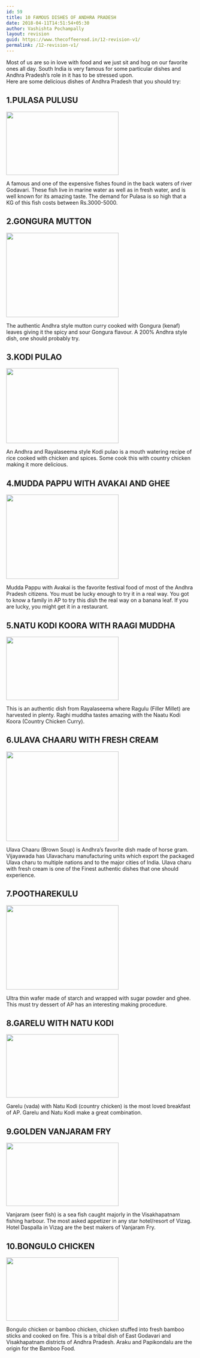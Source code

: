```yaml
---
id: 59
title: 10 FAMOUS DISHES OF ANDHRA PRADESH
date: 2018-04-11T14:51:54+05:30
author: Vashishta Pochampally
layout: revision
guid: https://www.thecoffeeread.in/12-revision-v1/
permalink: /12-revision-v1/
---
```

Most of us are so in love with food and we just sit and hog on our favorite ones all day. South India is very famous for some particular dishes and Andhra Pradesh’s role in it has to be stressed upon.  
Here are some delicious dishes of Andhra Pradesh that you should try:

## 1.PULASA PULUSU

<img class="alignnone size-medium wp-image-30" src="https://www.thecoffeeread.in/wp-content/uploads/2018/04/pulusu3-300x169.jpg" alt="" width="300" height="169" srcset="https://www.thecoffeeread.in/wp-content/uploads/2018/04/pulusu3-300x169.jpg 300w, https://www.thecoffeeread.in/wp-content/uploads/2018/04/pulusu3-768x432.jpg 768w, https://www.thecoffeeread.in/wp-content/uploads/2018/04/pulusu3-1024x576.jpg 1024w, https://www.thecoffeeread.in/wp-content/uploads/2018/04/pulusu3.jpg 1280w" sizes="(max-width: 300px) 100vw, 300px" /> 

A famous and one of the expensive fishes found in the back waters of river Godavari. These fish live in marine water as well as in fresh water, and is well known for its amazing taste. The demand for Pulasa is so high that a KG of this fish costs between Rs.3000-5000.

## 2.GONGURA MUTTON

<img class="alignnone size-medium wp-image-31" src="https://www.thecoffeeread.in/wp-content/uploads/2018/04/mutton2-300x225.jpg" alt="" width="300" height="225" srcset="https://www.thecoffeeread.in/wp-content/uploads/2018/04/mutton2-300x225.jpg 300w, https://www.thecoffeeread.in/wp-content/uploads/2018/04/mutton2-768x576.jpg 768w, https://www.thecoffeeread.in/wp-content/uploads/2018/04/mutton2-1024x768.jpg 1024w, https://www.thecoffeeread.in/wp-content/uploads/2018/04/mutton2-86x64.jpg 86w, https://www.thecoffeeread.in/wp-content/uploads/2018/04/mutton2.jpg 1280w" sizes="(max-width: 300px) 100vw, 300px" /> 

The authentic Andhra style mutton curry cooked with Gongura (kenaf) leaves giving it the spicy and sour Gongura flavour. A 200% Andhra style dish, one should probably try.

## 3.KODI PULAO

<img class="alignnone size-medium wp-image-32" src="https://www.thecoffeeread.in/wp-content/uploads/2018/04/pulao2-300x200.jpg" alt="" width="300" height="200" srcset="https://www.thecoffeeread.in/wp-content/uploads/2018/04/pulao2-300x200.jpg 300w, https://www.thecoffeeread.in/wp-content/uploads/2018/04/pulao2-768x511.jpg 768w, https://www.thecoffeeread.in/wp-content/uploads/2018/04/pulao2-1024x681.jpg 1024w, https://www.thecoffeeread.in/wp-content/uploads/2018/04/pulao2.jpg 1600w" sizes="(max-width: 300px) 100vw, 300px" /> 

An Andhra and Rayalaseema style Kodi pulao is a mouth watering recipe of rice cooked with chicken and spices. Some cook this with country chicken making it more delicious.

## 4.MUDDA PAPPU WITH AVAKAI AND GHEE

<img class="alignnone size-medium wp-image-33" src="https://www.thecoffeeread.in/wp-content/uploads/2018/04/papa-vist-may-28-052-300x225.jpg" alt="" width="300" height="225" srcset="https://www.thecoffeeread.in/wp-content/uploads/2018/04/papa-vist-may-28-052-300x225.jpg 300w, https://www.thecoffeeread.in/wp-content/uploads/2018/04/papa-vist-may-28-052-768x576.jpg 768w, https://www.thecoffeeread.in/wp-content/uploads/2018/04/papa-vist-may-28-052-1024x768.jpg 1024w, https://www.thecoffeeread.in/wp-content/uploads/2018/04/papa-vist-may-28-052-86x64.jpg 86w, https://www.thecoffeeread.in/wp-content/uploads/2018/04/papa-vist-may-28-052.jpg 1600w" sizes="(max-width: 300px) 100vw, 300px" /> 

Mudda Pappu with Avakai is the favorite festival food of most of the Andhra Pradesh citizens. You must be lucky enough to try it in a real way. You got to know a family in AP to try this dish the real way on a banana leaf. If you are lucky, you might get it in a restaurant.

## 5.NATU KODI KOORA WITH RAAGI MUDDHA

<img class="alignnone size-medium wp-image-34" src="https://www.thecoffeeread.in/wp-content/uploads/2018/04/maxresdefault-300x169.jpg" alt="" width="300" height="169" srcset="https://www.thecoffeeread.in/wp-content/uploads/2018/04/maxresdefault-300x169.jpg 300w, https://www.thecoffeeread.in/wp-content/uploads/2018/04/maxresdefault-768x432.jpg 768w, https://www.thecoffeeread.in/wp-content/uploads/2018/04/maxresdefault-1024x576.jpg 1024w, https://www.thecoffeeread.in/wp-content/uploads/2018/04/maxresdefault.jpg 1280w" sizes="(max-width: 300px) 100vw, 300px" /> 

This is an authentic dish from Rayalaseema where Ragulu (Filler Millet) are harvested in plenty. Raghi muddha tastes amazing with the Naatu Kodi Koora (Country Chicken Curry).

## 6.ULAVA CHAARU WITH FRESH CREAM

<img class="alignnone size-medium wp-image-35" src="https://www.thecoffeeread.in/wp-content/uploads/2018/04/ulava2-300x239.jpg" alt="" width="300" height="239" srcset="https://www.thecoffeeread.in/wp-content/uploads/2018/04/ulava2-300x239.jpg 300w, https://www.thecoffeeread.in/wp-content/uploads/2018/04/ulava2-768x612.jpg 768w, https://www.thecoffeeread.in/wp-content/uploads/2018/04/ulava2-1024x817.jpg 1024w, https://www.thecoffeeread.in/wp-content/uploads/2018/04/ulava2.jpg 1200w" sizes="(max-width: 300px) 100vw, 300px" /> 

Ulava Chaaru (Brown Soup) is Andhra’s favorite dish made of horse gram. Vijayawada has Ulavacharu manufacturing units which export the packaged Ulava charu to multiple nations and to the major cities of India. Ulava charu with fresh cream is one of the Finest authentic dishes that one should experience.

## 7.POOTHAREKULU

<img class="alignnone size-medium wp-image-36" src="https://www.thecoffeeread.in/wp-content/uploads/2018/04/pootha-300x225.jpg" alt="" width="300" height="225" srcset="https://www.thecoffeeread.in/wp-content/uploads/2018/04/pootha-300x225.jpg 300w, https://www.thecoffeeread.in/wp-content/uploads/2018/04/pootha-768x576.jpg 768w, https://www.thecoffeeread.in/wp-content/uploads/2018/04/pootha-1024x768.jpg 1024w, https://www.thecoffeeread.in/wp-content/uploads/2018/04/pootha-86x64.jpg 86w" sizes="(max-width: 300px) 100vw, 300px" /> 

Ultra thin wafer made of starch and wrapped with sugar powder and ghee. This must try dessert of AP has an interesting making procedure.

## 8.GARELU WITH NATU KODI

<img class="alignnone size-medium wp-image-37" src="https://www.thecoffeeread.in/wp-content/uploads/2018/04/garelu-300x169.jpg" alt="" width="300" height="169" srcset="https://www.thecoffeeread.in/wp-content/uploads/2018/04/garelu-300x169.jpg 300w, https://www.thecoffeeread.in/wp-content/uploads/2018/04/garelu-768x432.jpg 768w, https://www.thecoffeeread.in/wp-content/uploads/2018/04/garelu-1024x576.jpg 1024w, https://www.thecoffeeread.in/wp-content/uploads/2018/04/garelu.jpg 1280w" sizes="(max-width: 300px) 100vw, 300px" /> 

Garelu (vada) with Natu Kodi (country chicken) is the most loved breakfast of AP. Garelu and Natu Kodi make a great combination.

## 9.GOLDEN VANJARAM FRY

<img class="alignnone size-medium wp-image-38" src="https://www.thecoffeeread.in/wp-content/uploads/2018/04/vanja-300x169.jpg" alt="" width="300" height="169" srcset="https://www.thecoffeeread.in/wp-content/uploads/2018/04/vanja-300x169.jpg 300w, https://www.thecoffeeread.in/wp-content/uploads/2018/04/vanja-768x432.jpg 768w, https://www.thecoffeeread.in/wp-content/uploads/2018/04/vanja-1024x576.jpg 1024w, https://www.thecoffeeread.in/wp-content/uploads/2018/04/vanja.jpg 1280w" sizes="(max-width: 300px) 100vw, 300px" /> 

Vanjaram (seer fish) is a sea fish caught majorly in the Visakhapatnam fishing harbour. The most asked appetizer in any star hotel/resort of Vizag. Hotel Daspalla in Vizag are the best makers of Vanjaram Fry.

## 10.BONGULO CHICKEN

<img class="alignnone size-medium wp-image-58" src="https://www.thecoffeeread.in/wp-content/uploads/2018/04/bingy-300x169.jpg" alt="" width="300" height="169" srcset="https://www.thecoffeeread.in/wp-content/uploads/2018/04/bingy-300x169.jpg 300w, https://www.thecoffeeread.in/wp-content/uploads/2018/04/bingy-768x432.jpg 768w, https://www.thecoffeeread.in/wp-content/uploads/2018/04/bingy-1024x576.jpg 1024w, https://www.thecoffeeread.in/wp-content/uploads/2018/04/bingy.jpg 1280w" sizes="(max-width: 300px) 100vw, 300px" /> 

Bongulo chicken or bamboo chicken, chicken stuffed into fresh bamboo sticks and cooked on fire. This is a tribal dish of East Godavari and Visakhapatnam districts of Andhra Pradesh. Araku and Papikondalu are the origin for the Bamboo Food.

&nbsp;

&nbsp;

<img class="alignnone size-medium wp-image-17" src="https://www.thecoffeeread.in/wp-content/uploads/2018/04/kodipulao-1.jpg" alt="" width="1" height="1" />
